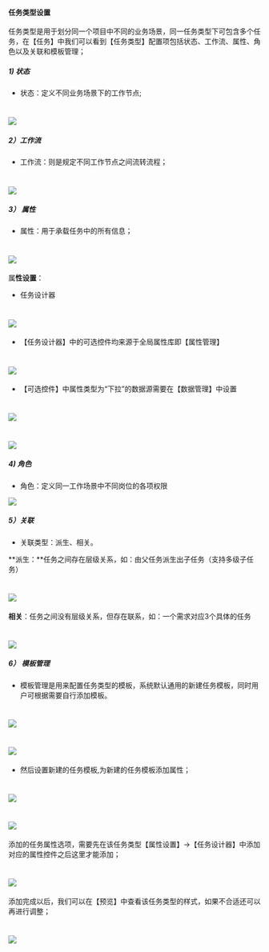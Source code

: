 #### 任务类型设置

任务类型是用于划分同一个项目中不同的业务场景，同一任务类型下可包含多个任务，在【任务】中我们可以看到【任务类型】配置项包括状态、工作流、属性、角色以及关联和模板管理；

##### 1\) 状态

* 状态：定义不同业务场景下的工作节点;

# ![](/assets/01状态设置2.png)

##### 2）工作流

* 工作流：则是规定不同工作节点之间流转流程；

# ![](/assets/02工作流.png)

##### 3） 属性

* 属性：用于承载任务中的所有信息；

# ![](/assets/03属性1.png)

属**性设置**：

* 任务设计器

# ![](/assets/03任务设计器.png)

* 【任务设计器】中的可选控件均来源于全局属性库即【属性管理】

# ![](/assets/03全局属性库.png)

* 【可选控件】中属性类型为“下拉”的数据源需要在【数据管理】中设置

# ![](/assets/03数据源管理1.jpg)

# ![](/assets/03数据源管理2.jpg)

##### 4\) 角色

* 角色：定义同一工作场景中不同岗位的各项权限

![](/assets/04角色设置.png)

##### 5）关联

* 关联类型：派生、相关。

**派生：**任务之间存在层级关系，如：由父任务派生出子任务（支持多级子任务）

# ![](/assets/05派生.png)

**相关**：任务之间没有层级关系，但存在联系，如：一个需求对应3个具体的任务

# ![](/assets/05相关.png)

##### 6） 模板管理

* 模板管理是用来配置任务类型的模板，系统默认通用的新建任务模板，同时用户可根据需要自行添加模板。

# ![](/assets/管理员手册-任务类型1.png)

# ![](/assets/管理员手册-任务类型2.png)

* 然后设置新建的任务模板,为新建的任务模板添加属性；

# ![](/assets/管理员手册-任务类型3.png)

# ![](/assets/管理员手册-任务类型-添加属性1.png)

添加的任务属性选项，需要先在该任务类型【属性设置】→【任务设计器】中添加对应的属性控件之后这里才能添加；

# ![](/assets/管理员手册-任务类型-添加属性2.png)

添加完成以后，我们可以在【预览】中查看该任务类型的样式，如果不合适还可以再进行调整；

# ![](/assets/管理员手册-任务类型-添加属性3.png)



